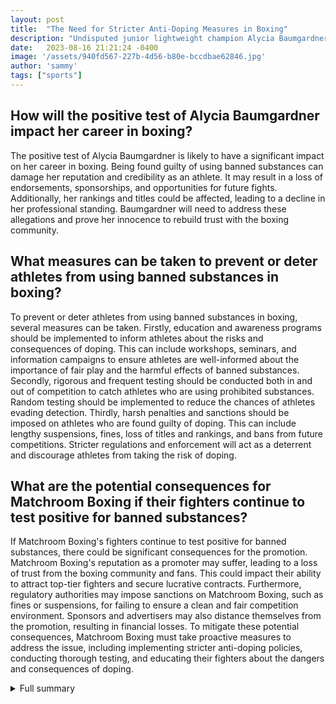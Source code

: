 ```yaml
---
layout: post
title:  "The Need for Stricter Anti-Doping Measures in Boxing"
description: "Undisputed junior lightweight champion Alycia Baumgardner's recent positive drug test has raised concerns and highlighted the need for stricter anti-doping measures in boxing. The inclusion of Dillian Whyte's positive test and the call for standardized testing adds context and emphasizes the importance of maintaining a level playing field in the sport."
date:   2023-08-16 21:21:24 -0400
image: '/assets/940fd567-227b-4d56-b80e-bccdbae62846.jpg'
author: 'sammy'
tags: ["sports"]
---
```


## How will the positive test of Alycia Baumgardner impact her career in boxing?
The positive test of Alycia Baumgardner is likely to have a significant impact on her career in boxing. Being found guilty of using banned substances can damage her reputation and credibility as an athlete. It may result in a loss of endorsements, sponsorships, and opportunities for future fights. Additionally, her rankings and titles could be affected, leading to a decline in her professional standing. Baumgardner will need to address these allegations and prove her innocence to rebuild trust with the boxing community.

## What measures can be taken to prevent or deter athletes from using banned substances in boxing?
To prevent or deter athletes from using banned substances in boxing, several measures can be taken. Firstly, education and awareness programs should be implemented to inform athletes about the risks and consequences of doping. This can include workshops, seminars, and information campaigns to ensure athletes are well-informed about the importance of fair play and the harmful effects of banned substances. Secondly, rigorous and frequent testing should be conducted both in and out of competition to catch athletes who are using prohibited substances. Random testing should be implemented to reduce the chances of athletes evading detection. Thirdly, harsh penalties and sanctions should be imposed on athletes who are found guilty of doping. This can include lengthy suspensions, fines, loss of titles and rankings, and bans from future competitions. Stricter regulations and enforcement will act as a deterrent and discourage athletes from taking the risk of doping.

## What are the potential consequences for Matchroom Boxing if their fighters continue to test positive for banned substances?
If Matchroom Boxing's fighters continue to test positive for banned substances, there could be significant consequences for the promotion. Matchroom Boxing's reputation as a promoter may suffer, leading to a loss of trust from the boxing community and fans. This could impact their ability to attract top-tier fighters and secure lucrative contracts. Furthermore, regulatory authorities may impose sanctions on Matchroom Boxing, such as fines or suspensions, for failing to ensure a clean and fair competition environment. Sponsors and advertisers may also distance themselves from the promotion, resulting in financial losses. To mitigate these potential consequences, Matchroom Boxing must take proactive measures to address the issue, including implementing stricter anti-doping policies, conducting thorough testing, and educating their fighters about the dangers and consequences of doping.

<details>
  <summary>Full summary</summary>
Undisputed junior lightweight champion Alycia Baumgardner has tested positive for two banned substances during a voluntary anti-doping test leading into her July 15 fight against Christina Linardatou. Baumgardner's test revealed the presence of mesterolone and methenolone acetate metabolites in her pre-fight 'A' sample. However, subsequent tests after the fight came back clean.<br><br>Baumgardner vehemently denies ever using these substances and claims to have never heard of them. Matchroom Boxing, her promoter, defers to regulatory authorities for further action and investigation.<br><br>The World Boxing Council (WBC) has also launched an investigation into the test findings. This latest development has sparked a call for standardized testing in boxing by Linardatou's promoter, highlighting the importance of maintaining a level playing field for all competitors.<br><br>This incident isn't the first for Matchroom Boxing, as Dillian Whyte, another fighter under their promotion, also tested positive for banned substances earlier this month. The increasing number of positive tests raises concerns and reinforces the need for stricter anti-doping measures in the sport.<br><br>In connection with this news, let's delve deeper into the context surrounding one of the banned substances found in Baumgardner's system - metenolone acetate.<br><br>Metenolone acetate, introduced for medical use in 1961 for treating anemia due to bone marrow failure, has gained popularity outside the medical field for its performance-enhancing effects on physique and athletic performance. The drug is classified as a controlled substance in many countries.<br><br>Despite its potential benefits, metenolone acetate has limited availability, making its use less common compared to other banned substances. It is worth noting that metenolone acetate does not have estrogenic effects or pose a significant risk of liver damage, unlike some other performance-enhancing drugs.<br><br>While the use of metenolone acetate can lead to desirable physical effects, it is not without its risks. Side effects of the drug include masculinization symptoms such as deepening voice, facial hair growth, and clitoral enlargement in women. Additionally, metenolone enanthate, a related drug administered via injection into the muscle, is also used by some athletes for similar enhancement purposes.<br><br>Effective anti-doping practices in boxing are crucial in order to preserve the integrity of the sport. Organizations like the Voluntary Anti-Doping Association (VADA) strive to promote fairness in combat sports through unannounced drug testing and maintaining transparency with test results.<br><br>VADA not only conducts testing but also plays a significant role in educating athletes, commissions, trainers, and the public about the dangers of performance-enhancing drug (PED) use. They provide information on safe and PED-free supplements, as well as offering confidential counseling and referral services for athletes at risk of PED use.<br><br>The investigation into Alycia Baumgardner's positive test emphasizes the need for all stakeholders, including regulatory authorities, promoters, and athletes, to work together towards a cleaner and fairer competitive landscape in boxing.
</details>
